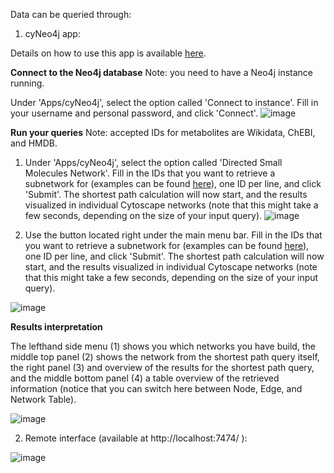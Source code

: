 Data can be queried through:

1. cyNeo4j app:

Details on how to use this app is available [here](https://github.com/cyNeo4j/cyNeo4j).

**Connect to the Neo4j database** 
Note: you need to have a Neo4j instance running.

Under 'Apps/cyNeo4j', select the option called 'Connect to instance'. Fill in your username and personal password, and click 'Connect'. ![image](https://user-images.githubusercontent.com/26277832/192294006-5afce3d5-00e1-4f97-944b-58fa5e497d61.png)


**Run your queries** 
Note: accepted IDs for metabolites are Wikidata, ChEBI, and HMDB.

1. Under 'Apps/cyNeo4j', select the option called 'Directed Small Molecules Network'. Fill in the IDs that you want to retrieve a subnetwork for (examples can be found [here](https://github.com/cyNeo4j/DSMN/tree/main/examples)), one ID per line, and click 'Submit'. The shortest path calculation will now start, and the results visualized in individual Cytoscape networks (note that this might take a few seconds, depending on the size of your input query). ![image](https://user-images.githubusercontent.com/26277832/192294652-c3509687-acda-47ba-a009-426185266f30.png)

2. Use the button located right under the main menu bar. Fill in the IDs that you want to retrieve a subnetwork for (examples can be found [here](https://github.com/cyNeo4j/DSMN/tree/main/examples)), one ID per line, and click 'Submit'. The shortest path calculation will now start, and the results visualized in individual Cytoscape networks (note that this might take a few seconds, depending on the size of your input query).

![image](https://user-images.githubusercontent.com/26277832/192295417-7ff679bd-e3a0-4abb-b14a-32ce4f30c912.png)


**Results interpretation** 

The lefthand side menu (1) shows you which networks you have build, the middle top panel (2) shows the network from the shortest path query itself, the right panel (3) and overview of the results for the shortest path query, and the middle bottom panel (4) a table overview of the retrieved information (notice that you can switch here between Node, Edge, and Network Table).

![image](https://user-images.githubusercontent.com/26277832/192297248-a267efd3-f51b-4b0d-8e31-de25372e1d94.png)

2. Remote interface (available at http://localhost:7474/ ):

![image](https://user-images.githubusercontent.com/26277832/90616790-2cf69b00-e20e-11ea-82c4-11061f9421ff.png)
